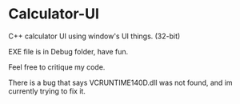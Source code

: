 # Calculator-UI
C++ calculator UI using window's UI things. (32-bit)

EXE file is in Debug folder, have fun.

Feel free to critique my code.

There is a bug that says VCRUNTIME140D.dll was not found, and im currently trying to fix it.
